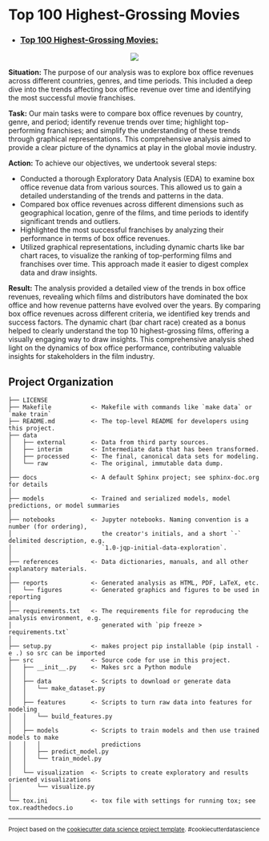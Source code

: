 Top 100 Highest-Grossing Movies
==============================

* ### [**Top 100 Highest-Grossing Movies:**](https://github.com/fabioolivei/Fabio_Olivei_Data_Sciense/blob/main/Top_100_Highest-Grossing_Movies/notebooks/top100movies_maiores_bilheterias.ipynb)

<div align="center">

<img src="https://miro.medium.com/v2/resize:fit:720/format:webp/1*LkNb1Mu83Vo6RMb38eKJ2Q.png" />

</div>

**Situation:** The purpose of our analysis was to explore box office revenues across different countries, genres, and time periods. This included a deep dive into the trends affecting box office revenue over time and identifying the most successful movie franchises.

**Task:** Our main tasks were to compare box office revenues by country, genre, and period; identify revenue trends over time; highlight top-performing franchises; and simplify the understanding of these trends through graphical representations. This comprehensive analysis aimed to provide a clear picture of the dynamics at play in the global movie industry.

**Action:** To achieve our objectives, we undertook several steps:
- Conducted a thorough Exploratory Data Analysis (EDA) to examine box office revenue data from various sources. This allowed us to gain a detailed understanding of the trends and patterns in the data.
- Compared box office revenues across different dimensions such as geographical location, genre of the films, and time periods to identify significant trends and outliers.
- Highlighted the most successful franchises by analyzing their performance in terms of box office revenues.
- Utilized graphical representations, including dynamic charts like bar chart races, to visualize the ranking of top-performing films and franchises over time. This approach made it easier to digest complex data and draw insights.

**Result:** The analysis provided a detailed view of the trends in box office revenues, revealing which films and distributors have dominated the box office and how revenue patterns have evolved over the years. By comparing box office revenues across different criteria, we identified key trends and success factors. The dynamic chart (bar chart race) created as a bonus helped to clearly understand the top 10 highest-grossing films, offering a visually engaging way to draw insights. This comprehensive analysis shed light on the dynamics of box office performance, contributing valuable insights for stakeholders in the film industry.

Project Organization
------------

    ├── LICENSE
    ├── Makefile           <- Makefile with commands like `make data` or `make train`
    ├── README.md          <- The top-level README for developers using this project.
    ├── data
    │   ├── external       <- Data from third party sources.
    │   ├── interim        <- Intermediate data that has been transformed.
    │   ├── processed      <- The final, canonical data sets for modeling.
    │   └── raw            <- The original, immutable data dump.
    │
    ├── docs               <- A default Sphinx project; see sphinx-doc.org for details
    │
    ├── models             <- Trained and serialized models, model predictions, or model summaries
    │
    ├── notebooks          <- Jupyter notebooks. Naming convention is a number (for ordering),
    │                         the creator's initials, and a short `-` delimited description, e.g.
    │                         `1.0-jqp-initial-data-exploration`.
    │
    ├── references         <- Data dictionaries, manuals, and all other explanatory materials.
    │
    ├── reports            <- Generated analysis as HTML, PDF, LaTeX, etc.
    │   └── figures        <- Generated graphics and figures to be used in reporting
    │
    ├── requirements.txt   <- The requirements file for reproducing the analysis environment, e.g.
    │                         generated with `pip freeze > requirements.txt`
    │
    ├── setup.py           <- makes project pip installable (pip install -e .) so src can be imported
    ├── src                <- Source code for use in this project.
    │   ├── __init__.py    <- Makes src a Python module
    │   │
    │   ├── data           <- Scripts to download or generate data
    │   │   └── make_dataset.py
    │   │
    │   ├── features       <- Scripts to turn raw data into features for modeling
    │   │   └── build_features.py
    │   │
    │   ├── models         <- Scripts to train models and then use trained models to make
    │   │   │                 predictions
    │   │   ├── predict_model.py
    │   │   └── train_model.py
    │   │
    │   └── visualization  <- Scripts to create exploratory and results oriented visualizations
    │       └── visualize.py
    │
    └── tox.ini            <- tox file with settings for running tox; see tox.readthedocs.io


--------

<p><small>Project based on the <a target="_blank" href="https://drivendata.github.io/cookiecutter-data-science/">cookiecutter data science project template</a>. #cookiecutterdatascience</small></p>
